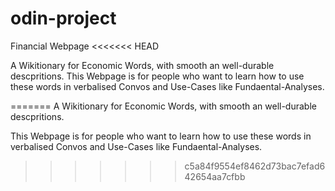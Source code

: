 # odin-project
Financial Webpage
<<<<<<< HEAD

A Wikitionary for Economic Words, with smooth an well-durable descpritions.
This Webpage is for people who want to learn how to use these words in verbalised Convos and Use-Cases like Fundaental-Analyses.

=======
A Wikitionary for Economic Words, with smooth an well-durable descpritions.

This Webpage is for people who want to learn how to use these words in verbalised Convos and Use-Cases like Fundaental-Analyses.
>>>>>>> c5a84f9554ef8462d73bac7efad642654aa7cfbb
